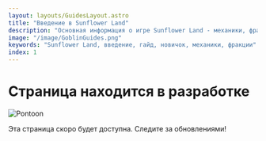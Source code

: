 ```yaml
---
layout: layouts/GuidesLayout.astro
title: "Введение в Sunflower Land"
description: "Основная информация о игре Sunflower Land - механики, фракции, экономика и советы для новичков."
image: "/image/GoblinGuides.png"
keywords: "Sunflower Land, введение, гайд, новичок, механики, фракции"
index: 1
---
```


# Страница находится в разработке

![Pontoon](/image/pontoon.gif "Анимированное изображение Pontoon из Sunflower Land")

Эта страница скоро будет доступна. Следите за обновлениями!